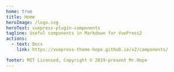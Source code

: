```yaml
---
home: true
title: Home
heroImage: /logo.svg
heroText: vuepress-plugin-components
tagline: Useful components in Markdown for VuePress2
actions:
  - text: Docs
    link: https://vuepress-theme-hope.github.io/v2/components/

footer: MIT Licensed, Copyright © 2019-present Mr.Hope
---
```

